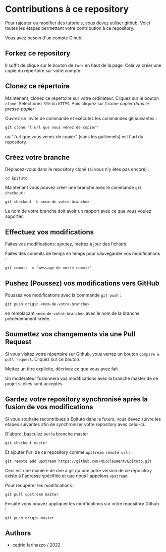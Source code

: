 # Contributions à ce repository

Pour rajouter ou modifier des tutoriels, vous devez utiliser github.
Voici toutes les étapes permettant votre contribution à ce repository.

Vous avez besoin d'un compte Gihub.

## Forkez ce repository

Il suffit de clique sur le bouton de ``fork`` en haut de la page.
Cela va créer une copie du répertoire sur votre compte.

## Clonez ce répertoire

Maintenant, clonez ce répertoire sur votre ordinateur. 
Cliquez sur le bouton ``clone``. Selectionez ``SSH`` ou ``HTTPS``.
Puis cliquez sur l'icone *copier dans le presse-papier*.

Ouvrez un invite de commande et exécutez les commandes git suivantes :

```
git clone "l'url que vous venez de copier"
```
où "l'url que vous venez de copier" (sans les guillemets) est l'url du repository. 


## Créez votre branche

Déplacez-vous dans le repository cloné (si vous n'y êtes pas encore) :

```
cd Epituto
```
Maintenant vous pouvez créer une branche avec le commande `git checkout` :
```
git checkout -b <nom-de-votre-branche>
```
Le nom de votre branche doit avoir un rapport avec ce que vous voulez apporter.


## Effectuez vos modifications

Faites vos modifications: ajoutez, mettez à jour des fichiers

Faites des commits de temps en temps pour sauvegarder vos modifications :

```
git commit -m "message-de-votre-commit"
```

## Pushez (Poussez) vos modifications vers GitHub

Poussez vos modifications avec la commande `git push` :
```
git push origin <nom-de-votre-branche>
```
en remplaçant ``<nom-de-votre-branche>`` avec le nom de la branche précédemment créée.

## Soumettez vos changements via une Pull Request

Si vous visitez votre répertoire sur Github, vous verrez un bouton  `Compare & pull request`.  Cliquez sur ce bouton.

Mettez un titre explicite, décrivez ce que vous avez fait.

Un modérateur fusionnera vos modifications avec la branche master de ce projet si elles sont acceptés.


## Gardez votre repository synchronisé après la fusion de vos modifications

Si vous souhaite recontribuez à Epituto dans le futurs, vous devez suivre les étapes suivantes afin de synchroniser votre repository
avec celui-ci.

D'abord, basculez sur la branche master
 ```
 git checkout master
 ```

Et ajouter l'url de ce repository comme  `upstream remote url` :
```
git remote add upstream https://github.com/NicolasWent/Epituto.git
```
Ceci est une manière de dire à git qu'une autre version de ce repository existe à l'adresse spécifiée et que nous l'appelons  `upstream`.

Pour récupérer les modifications : 
```
git pull upstream master
```

Ensuite vous pouvez appliquer les modfications sur votre repository Github : 
```
git push origin master
```

## Authors
* cedric.farinazzo / 2022
